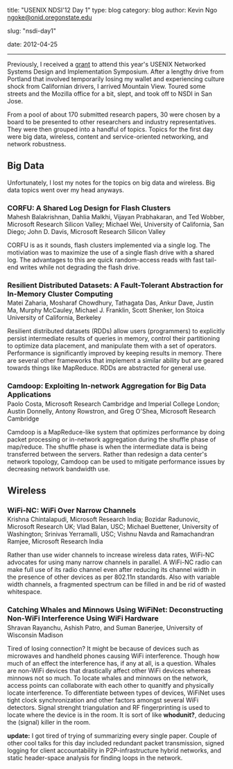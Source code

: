 title: "USENIX NDSI'12 Day 1"
type: blog
category: blog
author: Kevin Ngo <ngoke@onid.oregonstate.edu>

slug: "nsdi-day1"

date: 2012-04-25

---
<style>
    p.metadata {
        margin-top: -1em;
    }
</style>

Previously, I received a [grant](/blog/usenixgrant/) to attend this year's
USENIX Networked Systems Design and Implementation Symposium. After a lengthy
drive from Portland that involved temporarily losing my wallet and
experiencing culture shock from Californian drivers, I arrived Mountain
View. Toured some streets and the Mozilla office for a bit, slept, and took
off to NSDI in San Jose.

From a pool of about 170 submitted research papers, 30 were chosen by a board
to be presented to other researchers and industry representatives. They were
then grouped into a handful of topics. Topics for the first day were big data,
wireless, content and service-oriented networking, and network robustness.

## Big Data

Unfortunately, I lost my notes for the topics on big data and wireless. Big
data topics went over my head anyways.

### CORFU: A Shared Log Design for Flash Clusters
<p class="metadata" id="metadata">
    Mahesh Balakrishnan, Dahlia Malkhi, Vijayan Prabhakaran, and Ted Wobber,
    Microsoft Research Silicon Valley; Michael Wei, University of California, San
    Diego; John D. Davis, Microsoft Research Silicon Valley
</p>

CORFU is as it sounds, flash clusters implemented via a single log. The
motiviation was to maximize the use of a single flash drive with a shared log.
The advantages to this are quick random-access reads with fast tail-end
writes while not degrading the flash drive.

### Resilient Distributed Datasets: A Fault-Tolerant Abstraction for In-Memory Cluster Computing
<p class="metadata" id="metadata">
    Matei Zaharia, Mosharaf Chowdhury, Tathagata Das, Ankur Dave, Justin Ma,
    Murphy McCauley, Michael J. Franklin, Scott Shenker, Ion Stoica
    University of California, Berkeley
</p>

Resilient distributed datasets (RDDs) allow users (programmers) to explicitly
persist intermediate results of queries in memory, control their partitioning
to optimize data placement, and manipulate them with a set of operators.
Performance is significantly improved by keeping results in memory. There are
several other frameworks that implement a similar ability but are geared
towards things like MapReduce. RDDs are abstracted for general use.

### Camdoop: Exploiting In-network Aggregation for Big Data Applications
<p class="metadata" id="metadata">
    Paolo Costa, Microsoft Research Cambridge and Imperial College London;
    Austin Donnelly, Antony Rowstron, and Greg O'Shea, Microsoft Research
    Cambridge
</p>

Camdoop is a MapReduce-like system that optimizes performance by doing packet
processing or in-network aggregation during the shuffle phase of map/reduce.
The shuffle phase is when the intermediate data is being transferred between
the servers. Rather than redesign a data center's network topology, Camdoop
can be used to mitigate performance issues by decreasing network bandwidth
use.

## Wireless

### WiFi-NC: WiFi Over Narrow Channels
<p class="metadata" id="metadata">
    Krishna Chintalapudi, Microsoft Research India; Bozidar Radunovic,
    Microsoft Research UK; Vlad Balan, USC; Michael Buettener, University of
    Washington; Srinivas Yerramalli, USC; Vishnu Navda and Ramachandran Ramjee,
    Microsoft Research India
</p>

Rather than use wider channels to increase wireless data rates, WiFi-NC
advocates for using many narrow channels in parallel. A WiFi-NC radio can make
full use of its radio channel even after reducing its channel width in the
presence of other devices as per 802.11n standards. Also with variable width
channels, a fragmented spectrum can be filled in and be rid of wasted
whitespace.

### Catching Whales and Minnows Using WiFiNet: Deconstructing Non-WiFi Interference Using WiFi Hardware
<p class="metadata" id="metadata">
    Shravan Rayanchu, Ashish Patro, and Suman Banerjee, University of
    Wisconsin Madison
</p>

Tired of losing connection? It might be because of devices such as microwaves
and handheld phones causing WiFi interference. Though how much of an effect
the interference has, if any at all, is a question. Whales are non-WiFi
devices that drastically affect other WiFi devices whereas minnows not so
much. To locate whales and minnows on the network, access points can
collaborate with each other to quanitfy and physically locate interference. To
differentiate between types of devices, WiFiNet uses tight clock
synchronization and other factors amongst several WiFi detectors. Signal
strenght triangulation and RF fingerprinting is used to locate where the
device is in the room. It is sort of like **whodunit?**, deducing the (signal)
killer in the room.

**update:** I got tired of trying of summarizing every single paper. Couple of other
cool talks for this day included redundant packet transmission, signed logging
for client accountability in P2P-infrastructure hybrid networks, and static
header-space analysis for finding loops in the network.
